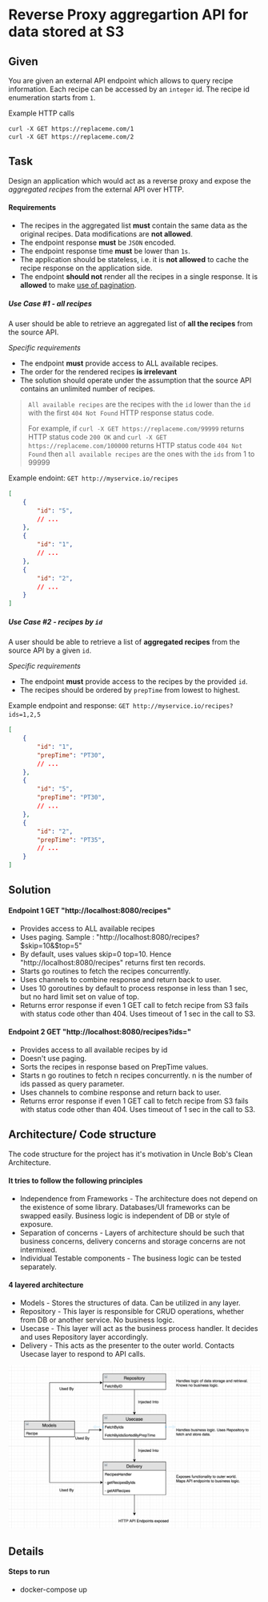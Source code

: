 Reverse Proxy aggregartion API for data stored at S3
=========


Given
-----

You are given an external API endpoint which allows to query recipe information. Each recipe can be accessed by an `integer` id.
The recipe id enumeration starts from `1`.

Example HTTP calls

```
curl -X GET https://replaceme.com/1
curl -X GET https://replaceme.com/2
```

Task
----

Design an application which would act as a reverse proxy and expose the _aggregated recipes_ from the external API over HTTP.

#### Requirements

- The recipes in the aggregated list **must** contain the same data as the original recipes. Data modifications are **not allowed**.
- The endpoint response **must** be `JSON` encoded.
- The endpoint response time **must** be lower than `1s`.
- The application should be stateless, i.e. it is **not allowed** to cache the recipe response on the application side.
- The endpoint **should not** render all the recipes in a single response. It is **allowed** to make [use of pagination](http://docs.oasis-open.org/odata/odata/v4.01/cs01/part2-url-conventions/odata-v4.01-cs01-part2-url-conventions.html#_Toc505773300).

##### Use Case #1 - all recipes

A user should be able to retrieve an aggregated list of **all the recipes** from the source API.

_Specific requirements_
- The endpoint **must** provide access to ALL available recipes.
- The order for the rendered recipes **is irrelevant**
- The solution should operate under the assumption that the source API contains an unlimited number of recipes.

> `All available recipes` are the recipes with the `id` lower than the `id` with the first `404 Not Found` HTTP response status code.
>
> For example, if
>  `curl -X GET https://replaceme.com/99999` returns HTTP status code `200 OK`
> and
> `curl -X GET https://replaceme.com/100000` returns HTTP status code `404 Not Found`
> then
> `all available recipes` are the ones with the `ids` from 1 to 99999



Example endoint: `GET http://myservice.io/recipes`

```json
[
    {
        "id": "5",
        // ...
    },
    {
        "id": "1",
        // ...
    },
    {
        "id": "2",
        // ...
    }
]
```

##### Use Case #2 - recipes by `id`

A user should be able to retrieve a list of **aggregated recipes** from the source API by a given `id`.

_Specific requirements_

- The endpoint **must** provide access to the recipes by the provided `id`.
- The recipes should be ordered by `prepTime` from lowest to highest.

Example endpoint and response: `GET http://myservice.io/recipes?ids=1,2,5`

```json
[
    {
        "id": "1",
        "prepTime": "PT30",
        // ...
    },
    {
        "id": "5",
        "prepTime": "PT30",
        // ...
    },
    {
        "id": "2",
        "prepTime": "PT35",
        // ...
    }
]
```


Solution
----

#### Endpoint 1 GET "http://localhost:8080/recipes"
- Provides access to ALL available recipes
- Uses paging. Sample : "http://localhost:8080/recipes?$skip=10&$top=5"
- By default, uses values skip=0 top=10. Hence "http://localhost:8080/recipes" returns first ten records.
- Starts go routines to fetch the recipes concurrently.
- Uses channels to combine response and return back to user.
- Uses 10 goroutines by default to process response in less than 1 sec, but no hard limit set on value of top.
- Returns error response if even 1 GET call to fetch recipe from S3 fails with status code other than 404. Uses timeout of 1 sec in the call to S3.

#### Endpoint 2 GET "http://localhost:8080/recipes?ids="
- Provides access to all available recipes by id
- Doesn't use paging.
- Sorts the recipes in response based on PrepTime values.
- Starts n go routines to fetch n recipes concurrently. n is the number of ids passed as query parameter.
- Uses channels to combine response and return back to user.
- Returns error response if even 1 GET call to fetch recipe from S3 fails with status code other than 404. Uses timeout of 1 sec in the call to S3.

Architecture/ Code structure
----

The code structure for the project has it's motivation in Uncle Bob's Clean Architecture.

#### It tries to follow the following principles
- Independence from Frameworks - The architecture does not depend on the existence of some library. Databases/UI frameworks can be swapped easily. Business logic is independent of DB or style of exposure.
- Separation of concerns - Layers of architecture should be such that business concerns, delivery concerns and storage concerns are not intermixed.
- Individual Testable components - The business logic can be tested separately.

#### 4 layered architecture
- Models - Stores the structures of data. Can be utilized in any layer.
- Repository - This layer is responsible for CRUD operations, whether from DB or another service. No business logic.
- Usecase - This layer will act as the business process handler. It decides and uses Repository layer accordingly.
- Delivery - This acts as the presenter to the outer world. Contacts Usecase layer to respond to API calls.

![Design](./design.jpg)

Details
----

#### Steps to run

- docker-compose up
